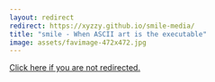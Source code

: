 ```yaml
---
layout: redirect
redirect: https://xyzzy.github.io/smile-media/
title: "smile - When ASCII art is the executable"
image: assets/favimage-472x472.jpg
---
```


<a href="{{ page.redirect }}">Click here if you are not redirected.</a>
